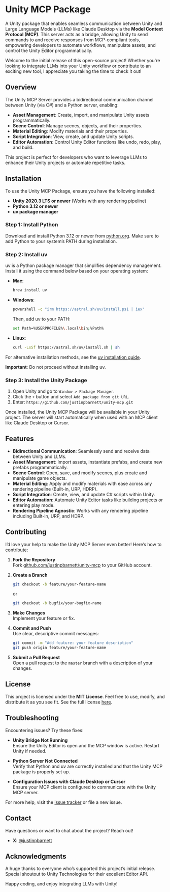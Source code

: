 # Unity MCP Package

A Unity package that enables seamless communication between Unity and Large Language Models (LLMs) like Claude Desktop via the **Model Context Protocol (MCP)**. This server acts as a bridge, allowing Unity to send commands to and receive responses from MCP-compliant tools, empowering developers to automate workflows, manipulate assets, and control the Unity Editor programmatically.

Welcome to the initial release of this open-source project! Whether you're looking to integrate LLMs into your Unity workflow or contribute to an exciting new tool, I appreciate you taking the time to check it out!

## Overview

The Unity MCP Server provides a bidirectional communication channel between Unity (via C#) and a Python server, enabling:

- **Asset Management**: Create, import, and manipulate Unity assets programmatically.
- **Scene Control**: Manage scenes, objects, and their properties.
- **Material Editing**: Modify materials and their properties.
- **Script Integration**: View, create, and update Unity scripts.
- **Editor Automation**: Control Unity Editor functions like undo, redo, play, and build.

This project is perfect for developers who want to leverage LLMs to enhance their Unity projects or automate repetitive tasks.

## Installation

To use the Unity MCP Package, ensure you have the following installed:

- **Unity 2020.3 LTS or newer** (Works with any rendering pipeline)
- **Python 3.12 or newer**
- **uv package manager**

### Step 1: Install Python

Download and install Python 3.12 or newer from [python.org](https://www.python.org/downloads/). Make sure to add Python to your system’s PATH during installation.

### Step 2: Install uv

uv is a Python package manager that simplifies dependency management. Install it using the command below based on your operating system:

- **Mac**:

  ```bash
  brew install uv
  ```

- **Windows**:

  ```bash
  powershell -c "irm https://astral.sh/uv/install.ps1 | iex"
  ```

  Then, add uv to your PATH:

  ```bash
  set Path=%USERPROFILE%\.local\bin;%Path%
  ```

- **Linux**:

  ```bash
  curl -LsSf https://astral.sh/uv/install.sh | sh
  ```

For alternative installation methods, see the [uv installation guide](https://docs.astral.sh/uv/getting-started/installation/).

**Important**: Do not proceed without installing uv.

### Step 3: Install the Unity Package

1. Open Unity and go to `Window > Package Manager`.
2. Click the `+` button and select `Add package from git URL`.
3. Enter: `https://github.com/justinpbarnett/unity-mcp.git`

Once installed, the Unity MCP Package will be available in your Unity project. The server will start automatically when used with an MCP client like Claude Desktop or Cursor.

## Features

- **Bidirectional Communication**: Seamlessly send and receive data between Unity and LLMs.
- **Asset Management**: Import assets, instantiate prefabs, and create new prefabs programmatically.
- **Scene Control**: Open, save, and modify scenes, plus create and manipulate game objects.
- **Material Editing**: Apply and modify materials with ease across any rendering pipeline (Built-in, URP, HDRP).
- **Script Integration**: Create, view, and update C# scripts within Unity.
- **Editor Automation**: Automate Unity Editor tasks like building projects or entering play mode.
- **Rendering Pipeline Agnostic**: Works with any rendering pipeline including Built-in, URP, and HDRP.

## Contributing

I’d love your help to make the Unity MCP Server even better! Here’s how to contribute:

1. **Fork the Repository**  
   Fork [github.com/justinpbarnett/unity-mcp](https://github.com/justinpbarnett/unity-mcp) to your GitHub account.

2. **Create a Branch**

   ```bash
   git checkout -b feature/your-feature-name
   ```

   or

   ```bash
   git checkout -b bugfix/your-bugfix-name
   ```

3. **Make Changes**  
   Implement your feature or fix.

4. **Commit and Push**  
   Use clear, descriptive commit messages:

   ```bash
   git commit -m "Add feature: your feature description"
   git push origin feature/your-feature-name
   ```

5. **Submit a Pull Request**  
   Open a pull request to the `master` branch with a description of your changes.

## License

This project is licensed under the **MIT License**. Feel free to use, modify, and distribute it as you see fit. See the full license [here](https://github.com/justinpbarnett/unity-mcp/blob/master/LICENSE).

## Troubleshooting

Encountering issues? Try these fixes:

- **Unity Bridge Not Running**  
  Ensure the Unity Editor is open and the MCP window is active. Restart Unity if needed.

- **Python Server Not Connected**  
  Verify that Python and uv are correctly installed and that the Unity MCP package is properly set up.

- **Configuration Issues with Claude Desktop or Cursor**  
  Ensure your MCP client is configured to communicate with the Unity MCP server.

For more help, visit the [issue tracker](https://github.com/justinpbarnett/unity-mcp/issues) or file a new issue.

## Contact

Have questions or want to chat about the project? Reach out!

- **X**: [@justinpbarnett](https://x.com/justinpbarnett)

## Acknowledgments

A huge thanks to everyone who’s supported this project’s initial release. Special shoutout to Unity Technologies for their excellent Editor API.

Happy coding, and enjoy integrating LLMs with Unity!
